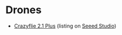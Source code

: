 # Drones

* [Crazyflie 2.1 Plus](https://www.bitcraze.io/products/crazyflie-2-1-plus/) (listing on [Seeed Studio](https://www.seeedstudio.com/Crazyflie-V2-1-p-5948.html))



